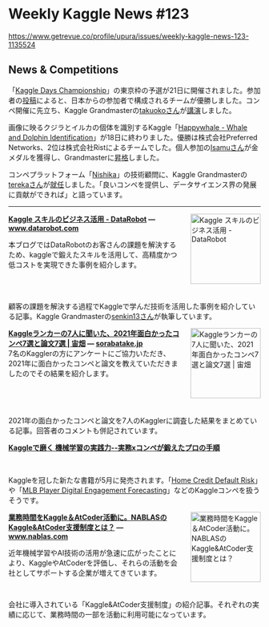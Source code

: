 # Weekly Kaggle News #123
https://www.getrevue.co/profile/upura/issues/weekly-kaggle-news-123-1135524
<h3><h2>News &amp; Competitions</h2><p>「<a href="https://kaggledays.com/championship/?utm_campaign=Weekly%20Kaggle%20News&amp;utm_medium=email&amp;utm_source=Revue%20newsletter" target="_blank">Kaggle Days Championship</a>」の東京枠の予選が21日に開催されました。参加者の<a href="https://twitter.com/sqrt4kaido/status/1517122525955715072?s=20&amp;t=Pr7ZWGhbqNrzuBZhDaU-lA" target="_blank">投稿</a>によると、日本からの参加者で構成されるチームが優勝しました。コンペ開催に先立ち、Kaggle Grandmasterの<a href="https://www.kaggle.com/takuok" target="_blank">takuokoさん</a>が<a href="https://t.co/8RIuOxecc5" target="_blank">講演</a>しました。</p><p>画像に映るクジラとイルカの個体を識別するKaggle「<a href="https://www.kaggle.com/c/happy-whale-and-dolphin/" target="_blank">Happywhale - Whale and Dolphin Identification</a>」が18日に終わりました。優勝は株式会社Preferred Networks、2位は株式会社Ristによるチームでした。個人参加の<a href="https://www.kaggle.com/yamsam" target="_blank">Isamuさん</a>が金メダルを獲得し、Grandmasterに<a href="https://twitter.com/Yamashita_136/status/1516748331216961538?s=20&amp;t=9vdVvXsY1Qs9WXeY6fAzxA" target="_blank">昇格</a>しました。</p><p>コンペプラットフォーム「<a href="https://info.nishika.com/" target="_blank">Nishika</a>」の技術顧問に、Kaggle Grandmasterの<a href="https://www.kaggle.com/tereka" target="_blank">terekaさん</a>が<a href="https://twitter.com/Nishika0507/status/1516712876295131138?s=20&amp;t=9vdVvXsY1Qs9WXeY6fAzxA" target="_blank">就任</a>しました。「良いコンペを提供し、データサイエンス界の発展に貢献ができれば」と語っています。</p></h3>
<hr>
<p>
<img width="140" height="140" alt="Kaggle スキルのビジネス活用 - DataRobot" style="float: right; margin-left: 20px; margin-bottom: 20px;" src="https://s3.amazonaws.com/revue/items/images/015/363/043/thumb/DataRobot_JP_A123_Business-Use-of-Kaggle-Skills.png?1650426733" />
<strong style='display: block;'><a href="https://www.datarobot.com/jp/blog/business-use-of-kaggle-skills/?utm_campaign=Weekly%20Kaggle%20News&amp;utm_medium=email&amp;utm_source=Revue%20newsletter">Kaggle スキルのビジネス活用 - DataRobot</a> &mdash; <a href="https://www.datarobot.com/jp/blog/business-use-of-kaggle-skills/">www.datarobot.com</a></strong>
<p>本ブログではDataRobotのお客さんの課題を解決するため、kaggleで鍛えたスキルを活用して、高精度かつ低コストを実現できた事例を紹介します。</p>
</p>
<div style='clear: both;'></div>
<p><p>顧客の課題を解決する過程でKaggleで学んだ技術を活用した事例を紹介している記事。Kaggle Grandmasterの<a href="https://www.kaggle.com/senkin13" target="_blank">senkin13さん</a>が執筆しています。</p></p>
<p>
<img width="140" height="140" alt="Kaggleランカーの7人に聞いた、2021年面白かったコンペ7選と論文7選 | 宙畑" style="float: right; margin-left: 20px; margin-bottom: 20px;" src="https://s3.amazonaws.com/revue/items/images/015/345/098/thumb/29d3bc99193cb0b837fb8cc53f050ae5-2.png?1650334628" />
<strong style='display: block;'><a href="https://sorabatake.jp/26199/?utm_campaign=Weekly%20Kaggle%20News&amp;utm_medium=email&amp;utm_source=Revue%20newsletter">Kaggleランカーの7人に聞いた、2021年面白かったコンペ7選と論文7選 | 宙畑</a> &mdash; <a href="https://sorabatake.jp/26199/">sorabatake.jp</a></strong>
7名のKagglerの方にアンケートにご協力いただき、2021年に面白かったコンペと論文を教えていただきましたのでその結果を紹介します。
</p>
<div style='clear: both;'></div>
<p><p>2021年の面白かったコンペと論文を7人のKagglerに調査した結果をまとめている記事。回答者のコメントも併記されています。</p></p>
<p>
<strong style='display: block;'><a href="https://www.amazon.co.jp/Kaggle%E3%81%A7%E7%A3%A8%E3%81%8F-%E6%A9%9F%E6%A2%B0%E5%AD%A6%E7%BF%92%E3%81%AE%E5%AE%9F%E8%B7%B5%E5%8A%9B-%E5%AE%9F%E5%8B%99x%E3%82%B3%E3%83%B3%E3%83%9A%E3%81%8C%E9%8D%9B%E3%81%88%E3%81%9F%E3%83%97%E3%83%AD%E3%81%AE%E6%89%8B%E9%A0%86-%E8%AB%B8%E6%A9%8B-%E6%94%BF%E5%B9%B8/dp/4865943269?utm_campaign=Weekly%20Kaggle%20News&amp;utm_medium=email&amp;utm_source=Revue%20newsletter">Kaggleで磨く 機械学習の実践力--実務xコンペが鍛えたプロの手順</a></strong>
<p><br></p>
</p>
<p><p>Kaggleを冠した新たな書籍が5月に発売されます。「<a href="https://www.kaggle.com/c/home-credit-default-risk" target="_blank">Home Credit Default Risk</a>」や「<a href="https://www.kaggle.com/c/mlb-player-digital-engagement-forecasting" target="_blank">MLB Player Digital Engagement Forecasting</a>」などのKaggleコンペを扱うそうです。</p></p>
<p>
<img width="140" height="140" alt="業務時間をKaggle＆AtCoder活動に。NABLASのKaggle&amp;AtCoder支援制度とは？" style="float: right; margin-left: 20px; margin-bottom: 20px;" src="https://s3.amazonaws.com/revue/items/images/015/424/589/thumb/4a3025_8a2b2adb911c427391df98df0d732ece_mv2.jpg?1650601156" />
<strong style='display: block;'><a href="https://www.nablas.com/post/blog_kaggle-atcoder?utm_campaign=Weekly%20Kaggle%20News&amp;utm_medium=email&amp;utm_source=Revue%20newsletter">業務時間をKaggle＆AtCoder活動に。NABLASのKaggle&amp;AtCoder支援制度とは？</a> &mdash; <a href="https://www.nablas.com/post/blog_kaggle-atcoder">www.nablas.com</a></strong>
<p>近年機械学習やAI技術の活用が急速に広がったことにより、KaggleやAtCoderを評価し、それらの活動を会社としてサポートする企業が増えてきています。</p>
</p>
<div style='clear: both;'></div>
<p><p>会社に導入されている「Kaggle&amp;AtCoder支援制度」の紹介記事。それぞれの実績に応じて、業務時間の一部を活動に利用可能になっています。</p></p>
